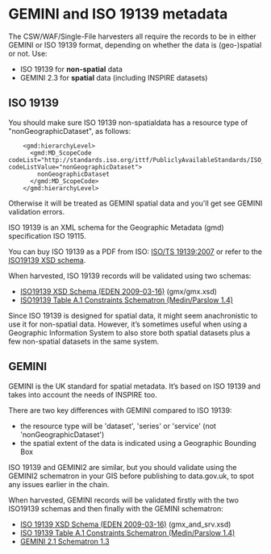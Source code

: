 # GEMINI and ISO 19139 metadata

The CSW/WAF/Single-File harvesters all require the records to be in either GEMINI or ISO 19139 format, depending on whether the data is (geo-)spatial or not. Use:

* ISO 19139 for **non-spatial** data
* GEMINI 2.3 for **spatial** data (including INSPIRE datasets)

## ISO 19139

You should make sure ISO 19139 non-spatialdata has a resource type of "nonGeographicDataset", as follows:

```
    <gmd:hierarchyLevel>
      <gmd:MD_ScopeCode codeList="http://standards.iso.org/ittf/PubliclyAvailableStandards/ISO_19139_Schemas/resources/codelist/gmxCodelists.xml#MD_ScopeCode" codeListValue="nonGeographicDataset">
        nonGeographicDataset
      </gmd:MD_ScopeCode>
    </gmd:hierarchyLevel>
```

Otherwise it will be treated as GEMINI spatial data and you'll get see GEMINI validation errors.

ISO 19139 is an XML schema for the Geographic Metadata (gmd) specification ISO 19115.

You can buy ISO 19139 as a PDF from ISO: [ISO/TS 19139:2007](http://www.iso.org/iso/catalogue_detail.htm?csnumber=32557) or refer to the [ISO19139 XSD schema](https://github.com/datagovuk/ckanext-spatial/tree/dgu/ckanext/spatial/validation/xml/iso19139eden).

When harvested, ISO 19139 records will be validated using two schemas:

* [ISO19139 XSD Schema (EDEN 2009-03-16)](https://github.com/datagovuk/ckanext-spatial/tree/dgu/ckanext/spatial/validation/xml/iso19139eden/gmd) (gmx/gmx.xsd)
* [ISO19139 Table A.1 Constraints Schematron (Medin/Parslow 1.4)](https://github.com/datagovuk/ckanext-spatial/blob/dgu/ckanext/spatial/validation/xml/medin/ISOTS19139A1Constraints_v1.4.sch)

Since ISO 19139 is designed for spatial data, it might seem anachronistic to use it for non-spatial data. However, it’s sometimes useful when using a Geographic Information System to also store both spatial datasets plus a few non-spatial datasets in the same system.

## GEMINI

GEMINI is the UK standard for spatial metadata. It’s based on ISO 19139 and takes into account the needs of INSPIRE too.

There are two key differences with GEMINI compared to ISO 19139:

* the resource type will be 'dataset', 'series' or 'service' (not 'nonGeographicDataset')
* the spatial extent of the data is indicated using a Geographic Bounding Box

ISO 19139 and GEMINI2 are similar, but you should validate using the GEMINI2 schematron in your GIS before publishing to data.gov.uk, to spot any issues earlier in the chain.

When harvested, GEMINI records will be validated firstly with the two ISO19139 schemas and then finally with the GEMINI schematron:

* [ISO 19139 XSD Schema (EDEN 2009-03-16)](https://github.com/datagovuk/ckanext-spatial/tree/dgu/ckanext/spatial/validation/xml/iso19139eden/gmd) (gmx_and_srv.xsd)
* [ISO 19139 Table A.1 Constraints Schematron (Medin/Parslow 1.4)](https://github.com/datagovuk/ckanext-spatial/blob/dgu/ckanext/spatial/validation/xml/medin/ISOTS19139A1Constraints_v1.4.sch)
* [GEMINI 2.1 Schematron 1.3](https://github.com/datagovuk/ckanext-spatial/blob/dgu/ckanext/spatial/validation/xml/gemini2/Gemini2_R1r3.sch)
